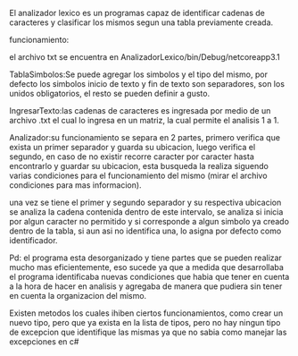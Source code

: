 El analizador lexico es un programas capaz de identificar cadenas de caracteres y clasificar los mismos segun una tabla
previamente creada.


funcionamiento:

el archivo txt se encuentra en AnalizadorLexico/bin/Debug/netcoreapp3.1

TablaSimbolos:Se puede agregar los simbolos y el tipo del mismo, por defecto los simbolos inicio de texto y fin de texto
son separadores, son los unidos obligatorios, el resto se pueden definir a gusto.

IngresarTexto:las cadenas de caracteres es ingresada por medio de un archivo .txt el cual lo ingresa en un matriz,
la cual permite el analisis 1 a 1.

Analizador:su funcionamiento se separa en 2 partes, primero verifica que exista un primer separador y guarda su ubicacion, luego verifica
el segundo, en caso de no existir recorre caracter por caracter hasta encontrarlo y guardar su ubicacion, esta busqueda
la realiza siguendo varias condiciones para el funcionamiento del mismo (mirar el archivo condiciones para mas informacion).

una vez se tiene el primer y segundo separador y su respectiva ubicacion se analiza la cadena contenida dentro de este intervalo,
se analiza si inicia por algun caracter no permitido y si corresponde a algun simbolo ya creado dentro de la tabla,
si aun asi no identifica una, lo asigna por defecto como identificador.


Pd: el programa esta desorganizado y tiene partes que se pueden realizar mucho mas eficientemente, eso sucede ya que a medida
que desarrollaba el programa identificaba nuevas condiciones que habia que tener en cuenta a la hora de hacer en analisis
y agregaba de manera que pudiera sin tener en cuenta la organizacion del mismo.

Existen metodos los cuales ihiben ciertos funcionamientos, como crear un nuevo tipo, pero que ya exista en la lista de tipos,
pero no hay ningun tipo de excepcion que identifique las mismas ya que no sabia como manejar las excepciones en c#
